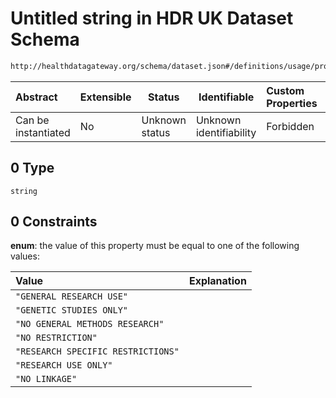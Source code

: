 # Untitled string in HDR UK Dataset Schema

```txt
http://healthdatagateway.org/schema/dataset.json#/definitions/usage/properties/data-use-limitation/allOf/0
```




| Abstract            | Extensible | Status         | Identifiable            | Custom Properties | Additional Properties | Access Restrictions | Defined In                                                                 |
| :------------------ | ---------- | -------------- | ----------------------- | :---------------- | --------------------- | ------------------- | -------------------------------------------------------------------------- |
| Can be instantiated | No         | Unknown status | Unknown identifiability | Forbidden         | Allowed               | none                | [dataset.schema.json\*](../out/dataset.schema.json "open original schema") |

## 0 Type

`string`

## 0 Constraints

**enum**: the value of this property must be equal to one of the following values:

| Value                              | Explanation |
| :--------------------------------- | ----------- |
| `"GENERAL RESEARCH USE"`           |             |
| `"GENETIC STUDIES ONLY"`           |             |
| `"NO GENERAL METHODS RESEARCH"`    |             |
| `"NO RESTRICTION"`                 |             |
| `"RESEARCH SPECIFIC RESTRICTIONS"` |             |
| `"RESEARCH USE ONLY"`              |             |
| `"NO LINKAGE"`                     |             |
